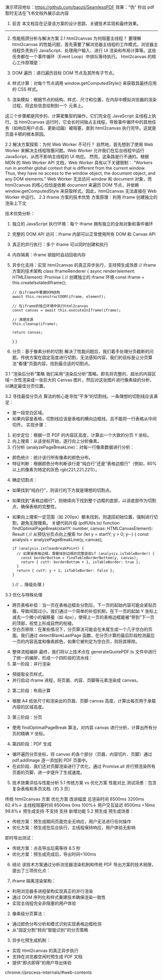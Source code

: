 演示项目地址：https://github.com/baozjj/SeamlessPDF
效果："伪" 秒出 pdf
暂时无法在飞书文档外展示此内容

1. 前言
   本文档旨在记录该方案的设计思路、关键技术实现和最终效果。

---

2. 性能瓶颈分析与解决方案
   2.1 html2canvas 为何阻塞主线程？
   要理解 html2canvas 的性能问题，首先需要了解浏览器主线程的工作模式。浏览器主线程负责执行 JavaScript、处理用户输入、进行 UI 渲染和布局计算等。这些任务都在一个事件循环（Event Loop）中排队等待执行。
   html2canvas 的核心工作原理是：

1. DOM 遍历：递归遍历目标 DOM 节点及其所有子节点。
1. 样式计算：对每个节点调用 window.getComputedStyle() 来获取其最终应用的 CSS 样式。
1. 渲染模拟：根据节点的结构、样式、尺寸和位置，在内存中模拟浏览器的渲染过程，将这些信息绘制到一个 <canvas> 元素上。

这三个步骤都是同步的、计算密集型的操作，它们完全在 JavaScript 主线程上执行。当 html2canvas 运行时，它会长时间独占主线程，导致事件循环中的其他任务（如响应用户点击、更新动画）被阻塞，直到 html2canvas 执行完毕。这就是页面卡顿的根本原因。

2.2 解决方案探索：为何 Web Worker 不可行？
自然地，首先想到了使用 Web Worker 来解决主线程阻塞问题。Web Worker 允许我们在后台线程中运行 JavaScript，从而不影响主线程的 UI 响应。
然而，这条路是行不通的。根据 MDN 的 Web Worker API 文档，Web Worker 具有以下关键限制：
"Workers run in another global context that is different from the current window. Thus, they have no access to the window object, the document object, and any DOM elements."
Web Worker 无法访问 window 和 document 对象，而 html2canvas 的核心恰恰是依赖 document 来遍历 DOM 节点，并依赖 window.getComputedStyle 来获取样式。因此，html2canvas 无法直接在 Web Worker 中运行。
2.3 iframe 方案的技术优势
方案原理：利用 iframe 创建独立的渲染上下文

技术优势分析：

1.  独立的 JavaScript 执行环境：每个 iframe 拥有独立的全局对象和事件循环
2.  完整的 DOM API 访问：iframe 内部可以正常使用所有 DOM 和 Canvas API
3.  真正的并行执行：多个 iframe 可以同时创建和执行
4.  内存隔离：iframe 销毁时自动回收内存
5.  异步化支持：实现 html2canvas 的真正异步执行，支持预生成场景
    // iframe 方案的技术架构
    class IframeRenderer {
    async render(element: HTMLElement): Promise<HTMLCanvasElement> {
    // 创建独立的 iframe 环境
    const iframe = this.createIsolatedIframe();

        // 在iframe中重建DOM结构
        await this.reconstructDOM(iframe, element);

        // 在iframe的独立环境中执行html2canvas
        const canvas = await this.executeInIframe(iframe);

        // 清理资源
        this.cleanup(iframe);

        return canvas;

    }
    }

6.  分页：基于像素分析的切割
    解决了性能问题后，我们着手处理分页截断的问题。传统方案在固定高度进行切割，无法感知内容，我们的目标是让分页算法“看懂”页面内容，找到最合适的切割点。

3.1 “渲染后分析”策略
我们采用“渲染后分析”策略。即先将完整的、超长的内容区域一次性渲染成一张巨大的 Canvas 图片，然后对这张图片进行像素级的分析，以确定最佳分页位置。

3.2 寻找最佳分页点
算法的核心是寻找“干净”的切割线。一条理想的切割线应该满足：

- 是一段空白区域。
- 如果内容是表格，切割线应该是表格的横向边框线，且不能将一行表格从中间切开。
  实现步骤：

1. 初步定位：根据一页 PDF 的内容区高度，计算出一个大致的分页 Y 坐标。
2. 向上搜索：从该坐标开始，逐行向上分析像素。
3. 行分析 (analyzePageBreakLine)：对每一行像素数据进行分析：

- 颜色统计：统计该行所有像素的颜色分布。
- 特征判断：根据颜色分布判断该行是“纯白行”还是“表格边框行”（例如，80% 以上的像素为特定的灰色 rgb(221,221,221)）。

4. 确定切割点：

- 如果找到“纯白行”，则该行的下方就是理想的切割点。
- 如果找到“表格边框行”，则继续向下找到整个边框的底部，以该底部作为切割点，确保表格的完整性。
- 如果向上搜索一定范围（如 200px）都未找到，则退回初始位置，强制进行切割，避免无限搜索。
  关键代码片段 (pdfUtils.ts)
  function findOptimalPageBreak(startY: number, canvas: HTMLCanvasElement): Result {
  // 从预估分页点向上搜索 for (let y = startY; y > 0; y--) {
  const analysis = analyzePageBreakLine(y, canvas);

      if (analysis.isCleanBreakPoint) {
        // 如果是表格边框，需要找到边框的完整底部if (analysis.isTableBorder) {
          const borderBottom = findTableBorderBottom(y, canvas);
          return { cutY: borderBottom + 1, isTableBorder: true };
        }
        return { cutY: y + 1, isTableBorder: false };
      }

  }
  // ... 降级处理
  }

3.3 优化与特殊处理

- 跨页表格补偿：当一页在表格边框处分割后，下一页的起始内容可能会紧贴页眉，导致间距过小。我们通过一个简单的补偿机制，在下一页的起始 Y 坐标上减去一个微小的偏移量（如 4px），使得上一页的表格边框能被“带到”下一页的顶部，视觉上形成自然的衔接。
- 空白页移除：在某些情况下，分页算法可能会在末尾生成一个几乎空白的页面。我们通过 detectBlankLastPage 函数，在分页计算的最后阶段检测最后一页的内容高度和像素颜色，如果它被判定为空白页，则将其移除。

4. 整体流程编排
   最终，我们将以上技术点在 generateQuotePDF.ts 文件中进行了统一的编排，形成一个四阶段的流水线：
1. 第一阶段：并行渲染

- 预提取全页样式。
- 并行启动 iframe 进程，将页眉、内容、页脚等元素渲染成 canvas。

2. 第二阶段：布局计算

- 根据 A4 纸张尺寸和渲染出的页眉、页脚 canvas 高度，计算出每页用于承载内容的区域高度。

3. 第三阶段：分页

- 使用 findOptimalPageBreak 算法，对内容 canvas 进行分析，计算出所有分页的精确 Y 坐标。

4. 第四阶段：PDF 生成

- 循环遍历分页坐标，将 canvas 的各个部分（页眉、内容切片、页脚）通过 pdf.addImage 逐一添加到 PDF 页面中。
- 在此阶段，我们还对页脚渲染进行了优化，通过 Promise.all 并行预渲染所有页面的页脚，进一步提升了生成速度。

5.  技术效果评估与性能分析
    5.1 传统方案 vs 优化方案 性能对比
    测试场景：包含复杂表格和多页文档（约 3 页）

传统 html2canvas 方案
优化方案
改进幅度
总渲染时间
8500ms
3200ms
62.4%↓
主线程阻塞时间
8500ms
0ms
100%↓
用户交互延迟
8500ms
<16ms
99.8%↓
预生成支持
不支持
支持
新增功能
5.2 预生成
预生成场景：

- 传统方案：预生成期间页面完全无响应，用户无法进行任何操作
- 优化方案：预生成在后台执行，主线程保持响应，用户体验无影响

即时导出测试：

- 传统方案：点击导出后需等待 8.5 秒
- 优化方案：预生成完成后，导出时间<100ms

6.  结论
    该技术方案通过分析浏览器渲染机制和传统 PDF 导出方案的技术局限，提出了三项优化点：

1.  iframe 隔离渲染架构：

- 利用浏览器多进程架构实现真正的并行渲染
- 通过 DOM 序列化和样式重建技术确保渲染一致性
- 实现主线程完全非阻塞的用户体验

2. 像素级分页算法：

- 通过颜色分布分析和模式识别实现表格边框检测
- 从"固定分割"转向"智能识别"的分页策略

3. 异步化预生成机制：

- 实现 html2canvas 的真正异步执行
- 支持在浏览器空闲时预生成 PDF 文档
- 提供"即点即得"的用户导出体验

chrome://process-internals/#web-contents

